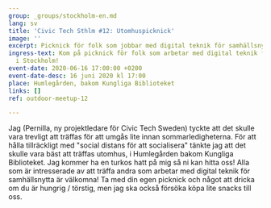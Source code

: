 ```yaml
---
group: _groups/stockholm-en.md
lang: sv
title: 'Civic Tech Sthlm #12: Utomhuspicknick'
image: ''
excerpt: Picknick för folk som jobbar med digital teknik för samhällsnytta i Stockholm
ingress-text: Kom på picknick för folk som arbetar med digital teknik för samhällsnytta
  i Stockholm!
event-date: 2020-06-16 17:00:00 +0200
event-date-desc: 16 juni 2020 kl 17:00
place: Humlegården, bakom Kungliga Biblioteket
links: []
ref: outdoor-meetup-12

---
```

Jag (Pernilla, ny projektledare för Civic Tech Sweden) tyckte att det skulle vara trevligt att träffas för att umgås lite innan sommarledigheterna. För att hålla tillräckligt med "social distans för att socialisera" tänkte jag att det skulle vara bäst att träffas utomhus, i Humlegården bakom Kungliga Biblioteket. Jag kommer ha en turkos hatt på mig så ni kan hitta oss! Alla som är intresserade av att träffa andra som arbetar med digital teknik för samhällsnytta är välkomna! Ta med din egen picknick och något att dricka om du är hungrig / törstig, men jag ska också försöka köpa lite snacks till oss.